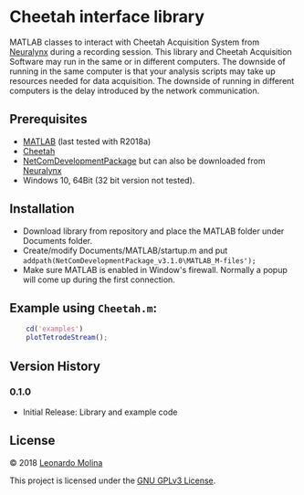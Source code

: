 # Cheetah interface library
MATLAB classes to interact with Cheetah Acquisition System from [Neuralynx][Neuralynx] during a recording session.
This library and Cheetah Acquisition Software may run in the same or in different computers. The downside of running in the same computer is that your analysis scripts may take up resources needed for data acquisition. The downside of running in different computers is the delay introduced by the network communication.

## Prerequisites
* [MATLAB][MATLAB] (last tested with R2018a)
* [Cheetah][Cheetah]
* [NetComDevelopmentPackage][NetComPartial] but can also be downloaded from [Neuralynx][NetComFull]
* Windows 10, 64Bit (32 bit version not tested).

## Installation
* Download library from repository and place the MATLAB folder under Documents folder.
* Create/modify Documents/MATLAB/startup.m and put `addpath(NetComDevelopmentPackage_v3.1.0\MATLAB_M-files');`
* Make sure MATLAB is enabled in Window's firewall. Normally a popup will come up during the first connection.

## Example using `Cheetah.m`:
```matlab
	cd('examples')
	plotTetrodeStream();
```

## Version History
### 0.1.0
* Initial Release: Library and example code

## License
© 2018 [Leonardo Molina][Leonardo Molina]

This project is licensed under the [GNU GPLv3 License][LICENSE.md].

[Leonardo Molina]: https://github.com/leomol
[MATLAB]: https://www.mathworks.com/downloads/
[Cheetah]: https://neuralynx.com/software/category/development
[NetComPartial]: NetComDevelopmentPackage_v3
[NetComFull]: https://neuralynx.com/software/category/development
[Neuralynx]: https://neuralynx.com
[LICENSE.md]: LICENSE.md